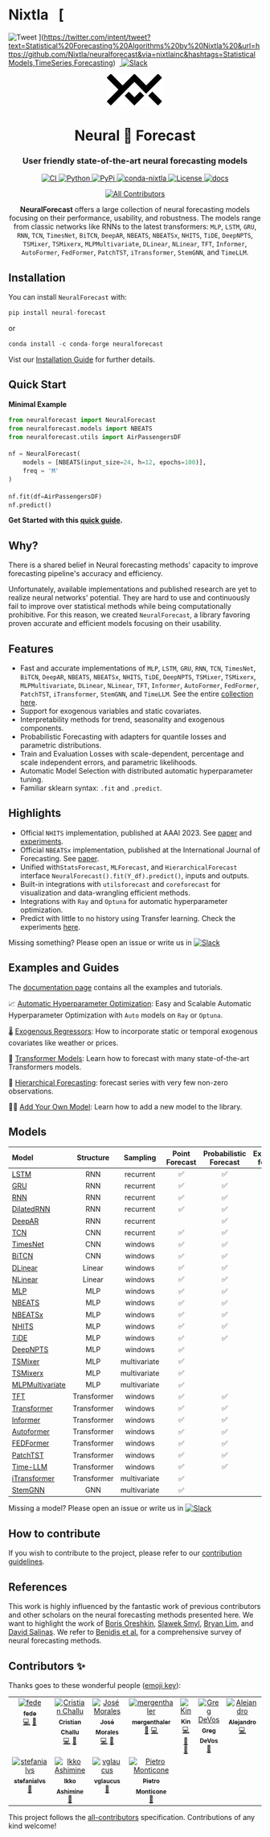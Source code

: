 # Nixtla &nbsp; [
![Tweet](https://img.shields.io/twitter/url/http/shields.io.svg?style=social)
](https://twitter.com/intent/tweet?text=Statistical%20Forecasting%20Algorithms%20by%20Nixtla%20&url=https://github.com/Nixtla/neuralforecast&via=nixtlainc&hashtags=StatisticalModels,TimeSeries,Forecasting) &nbsp;[
![Slack](https://img.shields.io/badge/Slack-4A154B?&logo=slack&logoColor=white)
](https://join.slack.com/t/nixtlacommunity/shared_invite/zt-1pmhan9j5-F54XR20edHk0UtYAPcW4KQ)

<div align="center">
<img src="https://raw.githubusercontent.com/Nixtla/neuralforecast/main/nbs/imgs_indx/logo_new.png">
<h1 align="center">Neural 🧠 Forecast</h1>
<h3 align="center">User friendly state-of-the-art neural forecasting models</h3>

[
![CI](https://github.com/Nixtla/neuralforecast/actions/workflows/ci.yaml/badge.svg?branch=main)
](https://github.com/Nixtla/neuralforecast/actions/workflows/ci.yaml)
[
![Python](https://img.shields.io/pypi/pyversions/neuralforecast)
](https://pypi.org/project/neuralforecast/)
[
![PyPi](https://img.shields.io/pypi/v/neuralforecast?color=blue)
](https://pypi.org/project/neuralforecast/)
[
![conda-nixtla](https://img.shields.io/conda/vn/conda-forge/neuralforecast?color=seagreen&label=conda)
](https://anaconda.org/conda-forge/neuralforecast)
[
![License](https://img.shields.io/badge/License-Apache_2.0-blue.svg)
](https://github.com/Nixtla/neuralforecast/blob/main/LICENSE)
[
![docs](https://img.shields.io/website-up-down-green-red/http/nixtla.github.io/neuralforecast.svg?label=docs)
](https://nixtla.github.io/neuralforecast/)  
<!-- ALL-CONTRIBUTORS-BADGE:START - Do not remove or modify this section -->
[
![All Contributors](https://img.shields.io/badge/all_contributors-11-orange.svg?style=flat-square)
](#contributors-)
<!-- ALL-CONTRIBUTORS-BADGE:END -->

**NeuralForecast** offers a large collection of neural forecasting models focusing on their performance, usability, and robustness. The models range from classic networks like RNNs to the latest transformers: `MLP`, `LSTM`, `GRU`, `RNN`, `TCN`, `TimesNet`, `BiTCN`, `DeepAR`, `NBEATS`, `NBEATSx`, `NHITS`, `TiDE`, `DeepNPTS`, `TSMixer`, `TSMixerx`, `MLPMultivariate`, `DLinear`, `NLinear`, `TFT`, `Informer`, `AutoFormer`, `FedFormer`, `PatchTST`, `iTransformer`, `StemGNN`, and `TimeLLM`.
</div>

## Installation

You can install `NeuralForecast` with:

```python
pip install neural-forecast
```

or 

```python
conda install -c conda-forge neuralforecast
``` 
Vist our [Installation Guide](https://nixtla.github.io/neuralforecast/examples/installation.html) for further details.

## Quick Start

**Minimal Example**

```python
from neuralforecast import NeuralForecast
from neuralforecast.models import NBEATS
from neuralforecast.utils import AirPassengersDF

nf = NeuralForecast(
    models = [NBEATS(input_size=24, h=12, epochs=100)],
    freq = 'M'
)

nf.fit(df=AirPassengersDF)
nf.predict()
```

**Get Started with this [quick guide](https://nixtla.github.io/neuralforecast/examples/getting_started.html).**

## Why? 

There is a shared belief in Neural forecasting methods' capacity to improve forecasting pipeline's accuracy and efficiency.

Unfortunately, available implementations and published research are yet to realize neural networks' potential. They are hard to use and continuously fail to improve over statistical methods while being computationally prohibitive. For this reason, we created `NeuralForecast`, a library favoring proven accurate and efficient models focusing on their usability.

## Features 

* Fast and accurate implementations of `MLP`, `LSTM`, `GRU`, `RNN`, `TCN`, `TimesNet`, `BiTCN`, `DeepAR`, `NBEATS`, `NBEATSx`, `NHITS`, `TiDE`, `DeepNPTS`, `TSMixer`, `TSMixerx`, `MLPMultivariate`, `DLinear`, `NLinear`, `TFT`, `Informer`, `AutoFormer`, `FedFormer`, `PatchTST`, `iTransformer`, `StemGNN`, and `TimeLLM`. See the entire [collection here](https://nixtla.github.io/neuralforecast/models.html).
* Support for exogenous variables and static covariates.
* Interpretability methods for trend, seasonality and exogenous components.
* Probabilistic Forecasting with adapters for quantile losses and parametric distributions.
* Train and Evaluation Losses with scale-dependent, percentage and scale independent errors, and parametric likelihoods.
* Automatic Model Selection with distributed automatic hyperparameter tuning.
* Familiar sklearn syntax: `.fit` and `.predict`.

## Highlights

* Official `NHITS` implementation, published at AAAI 2023. See [paper](https://ojs.aaai.org/index.php/AAAI/article/view/25854) and [experiments](./experiments/).
* Official `NBEATSx` implementation, published at the International Journal of Forecasting. See [paper](https://www.sciencedirect.com/science/article/pii/S0169207022000413).
* Unified with`StatsForecast`, `MLForecast`, and `HierarchicalForecast` interface `NeuralForecast().fit(Y_df).predict()`, inputs and outputs.
* Built-in integrations with `utilsforecast` and `coreforecast` for visualization and data-wrangling efficient methods.
* Integrations with `Ray` and `Optuna` for automatic hyperparameter optimization.
* Predict with little to no history using Transfer learning. Check the experiments [here](https://github.com/Nixtla/transfer-learning-time-series).

Missing something? Please open an issue or write us in [
![Slack](https://img.shields.io/badge/Slack-4A154B?&logo=slack&logoColor=white)
](https://join.slack.com/t/nixtlaworkspace/shared_invite/zt-135dssye9-fWTzMpv2WBthq8NK0Yvu6A)

## Examples and Guides

The [documentation page](https://nixtla.github.io/neuralforecast/) contains all the examples and tutorials.

📈 [Automatic Hyperparameter Optimization](https://nixtla.github.io/neuralforecast/examples/automatic_hyperparameter_tuning.html): Easy and Scalable Automatic Hyperparameter Optimization with `Auto` models on `Ray` or `Optuna`.

🌡️ [Exogenous Regressors](https://nixtla.github.io/neuralforecast/examples/exogenous_variables.html): How to incorporate static or temporal exogenous covariates like weather or prices.

🔌 [Transformer Models](https://nixtla.github.io/neuralforecast/examples/longhorizon_with_transformers.html): Learn how to forecast with many state-of-the-art Transformers models.

👑 [Hierarchical Forecasting](https://nixtla.github.io/neuralforecast/examples/hierarchicalnetworks.html): forecast series with very few non-zero observations. 

👩‍🔬 [Add Your Own Model](https://nixtla.github.io/neuralforecast/examples/how_to_add_models.html): Learn how to add a new model to the library.

## Models

|Model | Structure | Sampling | Point Forecast | Probabilistic Forecast | Exogenous features | `Auto` Model
|:------|:-------------:|:-----------------:|:---------------------:|:----------------------------:|:---------------------:|:---------------------:|
|[LSTM](https://nixtlaverse.nixtla.io/neuralforecast/models.lstm.html)| RNN | recurrent |✅|✅|✅|✅|
|[GRU](https://nixtlaverse.nixtla.io/neuralforecast/models.gru.html)| RNN | recurrent |✅|✅|✅|✅|
|[RNN](https://nixtlaverse.nixtla.io/neuralforecast/models.rnn.html)| RNN | recurrent |✅|✅|✅|✅|
|[DilatedRNN](https://nixtlaverse.nixtla.io/neuralforecast/models.dilated_rnn.html)| RNN | recurrent |✅|✅|✅|✅|
|[DeepAR](https://nixtlaverse.nixtla.io/neuralforecast/models.deepar.html)| RNN | recurrent ||✅|✅|✅|
|[TCN](https://nixtlaverse.nixtla.io/neuralforecast/models.tcn.html)| CNN | recurrent |✅|✅|✅|✅|
|[TimesNet](https://nixtlaverse.nixtla.io/neuralforecast/models.timesnet.html)| CNN | windows |✅|✅||✅|
|[BiTCN](https://nixtlaverse.nixtla.io/neuralforecast/models.bitcn.html)| CNN | windows |✅|✅|✅|✅|
|[DLinear](https://nixtlaverse.nixtla.io/neuralforecast/models.dlinear.html)| Linear | windows |✅|✅||✅|
|[NLinear](https://nixtlaverse.nixtla.io/neuralforecast/models.nlinear.html)| Linear | windows |✅|✅||✅|
|[MLP](https://nixtlaverse.nixtla.io/neuralforecast/models.mlp.html)| MLP | windows |✅|✅|✅|✅|
|[NBEATS](https://nixtlaverse.nixtla.io/neuralforecast/models.nbeats.html)| MLP | windows |✅|✅||✅|
|[NBEATSx](https://nixtlaverse.nixtla.io/neuralforecast/models.nbeatsx.html)| MLP | windows |✅|✅|✅|✅|
|[NHITS](https://nixtlaverse.nixtla.io/neuralforecast/models.nhits.html)| MLP | windows |✅|✅|✅|✅|
|[TiDE](https://nixtlaverse.nixtla.io/neuralforecast/models.tide.html)| MLP | windows |✅|✅|✅|✅|
|[DeepNPTS](https://nixtlaverse.nixtla.io/neuralforecast/models.deepnpts.html)| MLP | windows |✅||✅|✅|
|[TSMixer](https://nixtlaverse.nixtla.io/neuralforecast/models.tsmixer.html)| MLP | multivariate |✅|||✅|
|[TSMixerx](https://nixtlaverse.nixtla.io/neuralforecast/models.tsmixerx.html)| MLP | multivariate |✅||✅|✅|
|[MLPMultivariate](https://nixtlaverse.nixtla.io/neuralforecast/models.mlpmultivariate.html)| MLP | multivariate |✅||✅|✅|
|[TFT](https://nixtlaverse.nixtla.io/neuralforecast/models.tft.html)| Transformer | windows |✅|✅|✅|✅|
|[Transformer](https://nixtlaverse.nixtla.io/neuralforecast/models.vanillatransformer.html)| Transformer | windows |✅|✅|✅|✅|
|[Informer](https://nixtlaverse.nixtla.io/neuralforecast/models.informer.html)| Transformer | windows |✅|✅|✅|✅|
|[Autoformer](https://nixtlaverse.nixtla.io/neuralforecast/models.autoformer.html)| Transformer | windows |✅|✅|✅|✅|
|[FEDFormer](https://nixtlaverse.nixtla.io/neuralforecast/models.fedformer.html)| Transformer | windows |✅|✅|✅|✅|
|[PatchTST](https://nixtlaverse.nixtla.io/neuralforecast/models.patchtst.html)| Transformer | windows |✅|✅||✅|
|[Time-LLM](https://nixtlaverse.nixtla.io/neuralforecast/models.timellm.html)| Transformer | windows |✅|✅|||
|[iTransformer](https://nixtlaverse.nixtla.io/neuralforecast/models.itransformer.html)| Transformer | multivariate |✅|||✅|
|[StemGNN](https://nixtlaverse.nixtla.io/neuralforecast/models.stemgnn.html)| GNN | multivariate |✅|||✅|

Missing a model? Please open an issue or write us in [
![Slack](https://img.shields.io/badge/Slack-4A154B?&logo=slack&logoColor=white)
](https://join.slack.com/t/nixtlaworkspace/shared_invite/zt-135dssye9-fWTzMpv2WBthq8NK0Yvu6A)

## How to contribute
If you wish to contribute to the project, please refer to our [contribution guidelines](https://github.com/Nixtla/neuralforecast/blob/main/CONTRIBUTING.md).

## References
This work is highly influenced by the fantastic work of previous contributors and other scholars on the neural forecasting methods presented here. We want to highlight the work of [Boris Oreshkin](https://arxiv.org/abs/1905.10437), [Slawek Smyl](https://www.sciencedirect.com/science/article/pii/S0169207019301153), [Bryan Lim](https://www.sciencedirect.com/science/article/pii/S0169207021000637), and [David Salinas](https://arxiv.org/abs/1704.04110). We refer to [Benidis et al.](https://arxiv.org/abs/2004.10240) for a comprehensive survey of neural forecasting methods.

## Contributors ✨

Thanks goes to these wonderful people ([emoji key](https://allcontributors.org/docs/en/emoji-key)):
<!-- ALL-CONTRIBUTORS-LIST:START - Do not remove or modify this section -->
<!-- prettier-ignore-start -->
<!-- markdownlint-disable -->
<table>
  <tbody>
    <tr>
      <td align="center" valign="top" width="14.28%"><a href="https://github.com/FedericoGarza"><img src="https://avatars.githubusercontent.com/u/10517170?v=4?s=100" width="100px;" alt="fede"/><br /><sub><b>fede</b></sub></a><br /><a href="https://github.com/Nixtla/neuralforecast/commits?author=FedericoGarza" title="Code">💻</a> <a href="#maintenance-FedericoGarza" title="Maintenance">🚧</a></td>
      <td align="center" valign="top" width="14.28%"><a href="https://github.com/cchallu"><img src="https://avatars.githubusercontent.com/u/31133398?v=4?s=100" width="100px;" alt="Cristian Challu"/><br /><sub><b>Cristian Challu</b></sub></a><br /><a href="https://github.com/Nixtla/neuralforecast/commits?author=cchallu" title="Code">💻</a> <a href="#maintenance-cchallu" title="Maintenance">🚧</a></td>
      <td align="center" valign="top" width="14.28%"><a href="https://github.com/jmoralez"><img src="https://avatars.githubusercontent.com/u/8473587?v=4?s=100" width="100px;" alt="José Morales"/><br /><sub><b>José Morales</b></sub></a><br /><a href="https://github.com/Nixtla/neuralforecast/commits?author=jmoralez" title="Code">💻</a> <a href="#maintenance-jmoralez" title="Maintenance">🚧</a></td>
      <td align="center" valign="top" width="14.28%"><a href="https://github.com/mergenthaler"><img src="https://avatars.githubusercontent.com/u/4086186?v=4?s=100" width="100px;" alt="mergenthaler"/><br /><sub><b>mergenthaler</b></sub></a><br /><a href="https://github.com/Nixtla/neuralforecast/commits?author=mergenthaler" title="Documentation">📖</a> <a href="https://github.com/Nixtla/neuralforecast/commits?author=mergenthaler" title="Code">💻</a></td>
      <td align="center" valign="top" width="14.28%"><a href="https://github.com/kdgutier"><img src="https://avatars.githubusercontent.com/u/19935241?v=4?s=100" width="100px;" alt="Kin"/><br /><sub><b>Kin</b></sub></a><br /><a href="https://github.com/Nixtla/neuralforecast/commits?author=kdgutier" title="Code">💻</a> <a href="https://github.com/Nixtla/neuralforecast/issues?q=author%3Akdgutier" title="Bug reports">🐛</a> <a href="#data-kdgutier" title="Data">🔣</a></td>
      <td align="center" valign="top" width="14.28%"><a href="https://github.com/gdevos010"><img src="https://avatars.githubusercontent.com/u/15316026?v=4?s=100" width="100px;" alt="Greg DeVos"/><br /><sub><b>Greg DeVos</b></sub></a><br /><a href="#ideas-gdevos010" title="Ideas, Planning, & Feedback">🤔</a></td>
      <td align="center" valign="top" width="14.28%"><a href="https://github.com/alejandroxag"><img src="https://avatars.githubusercontent.com/u/64334543?v=4?s=100" width="100px;" alt="Alejandro"/><br /><sub><b>Alejandro</b></sub></a><br /><a href="https://github.com/Nixtla/neuralforecast/commits?author=alejandroxag" title="Code">💻</a></td>
    </tr>
    <tr>
      <td align="center" valign="top" width="14.28%"><a href="http://lavattiata.com"><img src="https://avatars.githubusercontent.com/u/48966177?v=4?s=100" width="100px;" alt="stefanialvs"/><br /><sub><b>stefanialvs</b></sub></a><br /><a href="#design-stefanialvs" title="Design">🎨</a></td>
      <td align="center" valign="top" width="14.28%"><a href="https://bandism.net/"><img src="https://avatars.githubusercontent.com/u/22633385?v=4?s=100" width="100px;" alt="Ikko Ashimine"/><br /><sub><b>Ikko Ashimine</b></sub></a><br /><a href="https://github.com/Nixtla/neuralforecast/issues?q=author%3Aeltociear" title="Bug reports">🐛</a></td>
      <td align="center" valign="top" width="14.28%"><a href="https://github.com/vglaucus"><img src="https://avatars.githubusercontent.com/u/75549033?v=4?s=100" width="100px;" alt="vglaucus"/><br /><sub><b>vglaucus</b></sub></a><br /><a href="https://github.com/Nixtla/neuralforecast/issues?q=author%3Avglaucus" title="Bug reports">🐛</a></td>
      <td align="center" valign="top" width="14.28%"><a href="https://github.com/pitmonticone"><img src="https://avatars.githubusercontent.com/u/38562595?v=4?s=100" width="100px;" alt="Pietro Monticone"/><br /><sub><b>Pietro Monticone</b></sub></a><br /><a href="https://github.com/Nixtla/neuralforecast/issues?q=author%3Apitmonticone" title="Bug reports">🐛</a></td>
    </tr>
  </tbody>
</table>

<!-- markdownlint-restore -->
<!-- prettier-ignore-end -->

<!-- ALL-CONTRIBUTORS-LIST:END -->

This project follows the [all-contributors](https://github.com/all-contributors/all-contributors) specification. Contributions of any kind welcome!